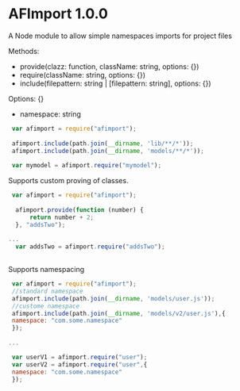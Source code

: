 # AFImport 1.0.0

A Node module to allow simple namespaces imports for project files

Methods:
* provide(clazz: function, className: string, options: {})
* require(className: string, options: {})
* include(filepattern: string | [filepattern: string], options: {})

Options: {}

* namespace: string


```Javascript
 var afimport = require("afimport");
 
 afimport.include(path.join(__dirname, 'lib/**/*'));
 afimport.include(path.join(__dirname, 'models/**/*'));
 
 var mymodel = afimport.require("mymodel");
```

Supports custom proving of classes.

```Javascript
 var afimport = require("afimport");
 
  afimport.provide(function (number) {
      return number + 2;
  }, "addsTwo");
  
...
  var addsTwo = afimport.require("addsTwo");
    
```

Supports namespacing

```Javascript
 var afimport = require("afimport");
 //standard namespace
 afimport.include(path.join(__dirname, 'models/user.js'));
 //custome namespace
 afimport.include(path.join(__dirname, 'models/v2/user.js'),{
 namespace: "com.some.namespace"
 });
 
...

 var userV1 = afimport.require("user");
 var userV2 = afimport.require("user",{
 namespace: "com.some.namespace"
 });
    
```